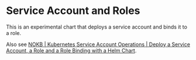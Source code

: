 # Service Account and Roles

This is an experimental chart that deploys a service account and binds it to a role.

Also see [NOKB | Kubernetes Service Account Operations | Deploy a Service Account, a Role and a Role Binding with a Helm Chart](https://kb.novaordis.com/index.php/Kubernetes_Service_Account_Operations#Deploy_a_Service_Account.2C_a_Role_and_a_Role_Binding_with_a_Helm_Chart).
